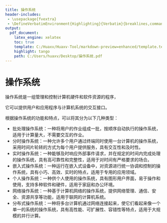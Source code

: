 ```yaml
---
title: 操作系统
header-includes:
 - \usepackage{fvextra}
 - \DefineVerbatimEnvironment{Highlighting}{Verbatim}{breaklines,commandchars=\\\{\}}
output:
  pdf_document:
    latex_engine: xelatex
    toc: true
    template: C:/Huaxv/Huaxv-Tool/markdown-preview=enhanced/template.tex
    highlight: tango
    path: C:/Users/huaxv/Desktop/操作系统.pdf
---
```


# 操作系统

操作系统是一组管理和控制计算机硬件和软件资源的程序，

它可以提供用户和应用程序与计算机系统的交互接口。

根据操作系统的功能和特点，可以将其分为以下几种类型：

- 批处理操作系统：一种将用户的作业组成一批，按顺序自动执行的操作系统，适用于计算量大，不需要交互的作业。
- 分时操作系统：一种允许多个用户通过终端同时使用一台计算机的操作系统，采用时间片轮转的方式为每个用户提供服务，具有交互性和及时性。
- 实时操作系统：一种能够及时响应外部事件请求，并在规定的时间内完成处理的操作系统，具有高可靠性和完整性，适用于对时间有严格要求的场合。
- 嵌入式操作系统：一种运行在嵌入式设备中，对资源进行统一协调和控制的操作系统，具有小巧、高效、实时的特点，适用于专用的应用领域。
- 个人操作系统：一种供个人使用的操作系统，具有图形用户界面，易于操作和使用，支持多种软件和硬件，适用于家庭和办公环境。
- 网络操作系统：一种基于计算机网络的操作系统，提供网络管理、通信、安全、资源共享等功能，适用于联网的计算机系统。
- 分布式操作系统：一种将多台计算机通过网络连接起来，使它们看起来像一个单一的系统的操作系统，具有高性能、可扩展性、容错性等特点，适用于大规模的并行计算。

